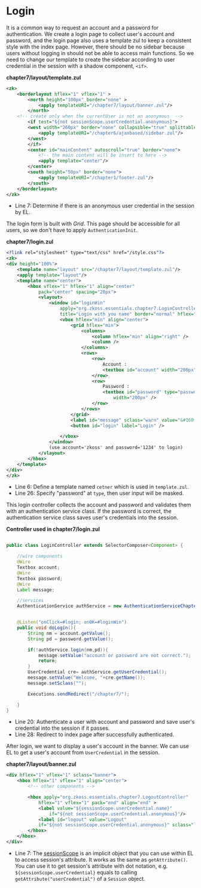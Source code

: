 # Login

It is a common way to request an account and a password for
authentication. We create a login page to collect user's account and
password, and the login page also uses a template zul to keep a
consistent style with the index page. However, there should be no sidebar because users without logging in should not be able to access main functions. So we need to change our template to create the sidebar according to user credential in the session with a shadow component, `<if>`.

**chapter7/layout/template.zul**

```xml
<zk>
	<borderlayout hflex="1" vflex="1" >
		<north height="100px" border="none" >
			<apply templateURI="/chapter7/layout/banner.zul"/>
		</north>
	<!-- create only when the currentUser is not an anonymous  -->
		<if test="${not sessionScope.userCredential.anonymous}">
		<west width="260px" border="none" collapsible="true" splittable="true" minsize="300">
			<apply templateURI="/chapter6/ajaxbased/sidebar.zul"/>
		</west>
		</if>
		<center id="mainContent" autoscroll="true" border="none">
			<!-- the main content will be insert to here -->
			<apply template="center"/>
		</center>
		<south height="50px" border="none">
			<apply templateURI="/chapter1/footer.zul"/>
		</south>
	</borderlayout>
</zk>
```

-   Line 7: Determine if there is an anonymous user credential in the session by EL.


The login form is built with *Grid*. This page should be accessible for
all users, so we don't have to apply `AuthenticationInit`.

**chapter7/login.zul**

```xml
<?link rel="stylesheet" type="text/css" href="/style.css"?>
<zk>
<div height="100%">
	<template name="layout" src="/chapter7/layout/template.zul"/>
	<apply template="layout"/>
	<template name="center">
		<hbox vflex="1" hflex="1" align="center"
			pack="center" spacing="20px">
			<vlayout>
				<window id="loginWin"
					apply="org.zkoss.essentials.chapter7.LoginController"
					title="Login with you name" border="normal" hflex="min">
					<vbox hflex="min" align="center">
						<grid hflex="min">
							<columns>
								<column hflex="min" align="right" />
								<column />
							</columns>
							<rows>
								<row>
									Account :
									<textbox id="account" width="200px" />
								</row>
								<row>
									Password :
									<textbox id="password" type="password"
										width="200px" />
								</row>
							</rows>
						</grid>
						<label id="message" sclass="warn" value="&#160;" />
						<button id="login" label="Login" />

					</vbox>
				</window>
				(use account='zkoss' and password='1234' to login)
			</vlayout>
		</hbox>
	</template>
</div>
</zk>
```

-   Line 6: Define a template named `cetner` which is used in `template.zul`.
-   Line 26: Specify "password" at `type`, then user input will be
    masked.

This login controller collects the account and password and validates
them with an authentication service class. If the password is correct,
the authentication service class saves user's credentials into the
session.

**Controller used in chapter7/login.zul**

```java

public class LoginController extends SelectorComposer<Component> {

    //wire components
    @Wire
    Textbox account;
    @Wire
    Textbox password;
    @Wire
    Label message;

    //services
    AuthenticationService authService = new AuthenticationServiceChapter7Impl();


    @Listen("onClick=#login; onOK=#loginWin")
    public void doLogin(){
        String nm = account.getValue();
        String pd = password.getValue();

        if(!authService.login(nm,pd)){
            message.setValue("account or password are not correct.");
            return;
        }
        UserCredential cre= authService.getUserCredential();
        message.setValue("Welcome, "+cre.getName());
        message.setSclass("");

        Executions.sendRedirect("/chapter7/");

    }
}
```

-   Line 20: Authenticate a user with account and password and save
    user's credential into the session if it passes.
-   Line 28: Redirect to index page after successfully authenticated.

After login, we want to display a user's account in the banner. We can
use EL to get a user's account from `UserCredential` in the session.

**chapter7/layout/banner.zul**

```xml
<div hflex="1" vflex="1" sclass="banner">
    <hbox hflex="1" vflex="1" align="center">
        <!-- other components -->

        <hbox apply="org.zkoss.essentials.chapter7.LogoutController"
            hflex="1" vflex="1" pack="end" align="end" >
            <label value="${sessionScope.userCredential.name}"
                if="${not sessionScope.userCredential.anonymous}"/>
            <label id="logout" value="Logout"
            if="${not sessionScope.userCredential.anonymous}" sclass="logout"/>
        </hbox>
    </hbox>
</div>
```

-   Line 7: The [sessionScope](http://books.zkoss.org/wiki/ZUML%20Reference/EL%20Expressions/Implicit%20Objects%20(Predefined%20Variables)/sessionScope)
    is an implicit object that you can use within EL to access session's
    attribute. It works as the same as `getAttribute()`. You can use it
    to get session's attribute with dot notation, e.g.
    `${sessionScope.userCredential}` equals to calling
    `getAttribute("userCredential")` of a `Session` object.
